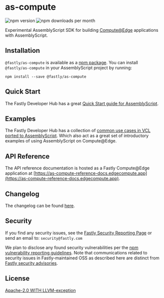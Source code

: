 # as-compute

![npm version](https://img.shields.io/npm/v/@fastly/as-compute) ![npm downloads per month](https://img.shields.io/npm/dm/@fastly/as-compute)

Experimental AssemblyScript SDK for building [Compute@Edge](https://www.fastly.com/products/edge-compute/serverless) applications with AssemblyScript.

## Installation

`@fastly/as-compute` is available as a [npm package](https://www.npmjs.com/package/@fastly/as-compute). You can install `@fastly/as-compute` in your AssemblyScript project by running:

`npm install --save @fastly/as-compute`

## Quick Start

The Fastly Developer Hub has a great [Quick Start guide for AssemblyScript](https://developer.fastly.com/learning/compute/assemblyscript/).

## Examples

The Fastly Developer Hub has a collection of [common use cases in VCL ported to AssemblyScript](https://developer.fastly.com/learning/compute/migrate/). Which also act as a great set of introductory examples of using AssemblyScript on Compute@Edge.

## API Reference

The API reference documentation is hosted as a Fastly Compute@Edge application at [https://as-compute-reference-docs.edgecompute.app](https://as-compute-reference-docs.edgecompute.app).

## Changelog

The changelog can be found [here](https://unpkg.com/@fastly/as-compute/CHANGELOG.md).

## Security

If you find any security issues, see the [Fastly Security Reporting Page](https://www.fastly.com/security/report-security-issue) or send an email to: `security@fastly.com`

We plan to disclose any found security vulnerabilities per the [npm vulnerability reporting guidelines](https://docs.npmjs.com/reporting-a-vulnerability-in-an-npm-package). Note that communications related to security issues in Fastly-maintained OSS as described here are distinct from [Fastly security advisories](https://www.fastly.com/security-advisories).

## License

[Apache-2.0 WITH LLVM-exception](./LICENSE)
